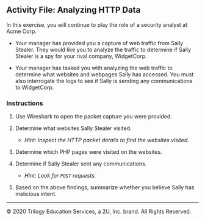 ## Activity File: Analyzing HTTP Data

In this exercise, you will continue to play the role of a security analyst at Acme Corp. 

- Your manager has provided you a capture of web traffic from Sally Stealer. They would like you to analyze the traffic to determine if Sally Stealer is a spy for your rival company, WidgetCorp.

- Your manager has tasked you with analyzing the web traffic to determine what websites and webpages Sally has accessed. You must also interrogate the logs to see if Sally is sending any communications to WidgetCorp.

### Instructions 

1. Use Wireshark to open the packet capture you were provided. 
2. Determine what websites Sally Stealer visited.

    - *Hint: Inspect the HTTP packet details to find the websites visited.*
3. Determine which PHP pages were visited on the websites.
4. Determine if Sally Stealer sent any communications.

   -  *Hint: Look for `POST` requests.*
5. Based on the above findings, summarize whether you believe Sally has malicious intent. 

---
 © 2020 Trilogy Education Services, a 2U, Inc. brand. All Rights Reserved.